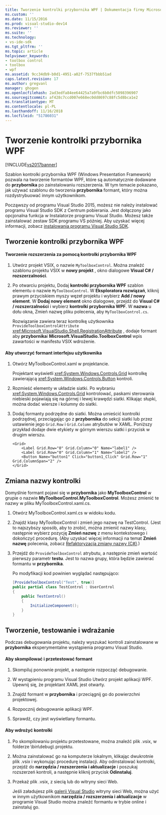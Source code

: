 ```yaml
---
title: Tworzenie kontrolki przybornika WPF | Dokumentacja firmy Microsoft
ms.custom: ''
ms.date: 11/15/2016
ms.prod: visual-studio-dev14
ms.reviewer: ''
ms.suite: ''
ms.technology:
- vs-ide-sdk
ms.tgt_pltfrm: ''
ms.topic: article
helpviewer_keywords:
- toolbox control
- toolbox
- wpf
ms.assetid: 9cc34db9-b0d1-4951-a02f-7537fbbb51ad
caps.latest.revision: 17
ms.author: gregvanl
manager: ghogen
ms.openlocfilehash: 2ad3edfa84ee64425a7a9fbc6b0dfc5098396907
ms.sourcegitcommit: af428c7ccd007e668ec0dd8697c88fc5d8bca1e2
ms.translationtype: MT
ms.contentlocale: pl-PL
ms.lasthandoff: 11/16/2018
ms.locfileid: "51786031"
---
```

# <a name="creating-a-wpf-toolbox-control"></a>Tworzenie kontrolki przybornika WPF
[!INCLUDE[vs2017banner](../includes/vs2017banner.md)]

Szablon kontrolki przybornika WPF (Windows Presentation Framework) pozwala na tworzenie formantów WPF, które są automatycznie dodawane do **przybornika** po zainstalowaniu rozszerzenia. W tym temacie pokazano, jak używać szablonu do tworzenia **przybornika** formant, który można rozdystrybuować innym użytkownikom.  
  
 Począwszy od programu Visual Studio 2015, możesz nie należy instalować programu Visual Studio SDK z Centrum pobierania. Jest dołączony jako opcjonalna funkcja w Instalatorze programu Visual Studio. Możesz także zainstalować zestaw SDK programu VS później. Aby uzyskać więcej informacji, zobacz [instalowania programu Visual Studio SDK](../extensibility/installing-the-visual-studio-sdk.md).  
  
## <a name="creating-a-wpf-toolbox-control"></a>Tworzenie kontrolki przybornika WPF  
  
#### <a name="create-an-extension-with-a-wpf-toolbox-control"></a>Tworzenie rozszerzenia za pomocą kontrolki przybornika WPF  
  
1.  Utwórz projekt VSIX, o nazwie `MyToolboxControl`. Można znaleźć szablonu projektu VSIX w **nowy projekt** , okno dialogowe **Visual C# / rozszerzalności**.  
  
2.  Po otwarciu projektu, Dodaj **kontrolki przybornika WPF** szablon elementu o nazwie `MyToolboxControl`. W **Eksploratora rozwiązań**, kliknij prawym przyciskiem myszy węzeł projektu i wybierz **Add / nowy element**. W **Dodaj nowy element** okno dialogowe, przejdź do **Visual C# / rozszerzalności** i wybierz **kontrolki przybornika WPF**. W **nazwa** u dołu okna, Zmień nazwę pliku polecenia, aby `MyToolboxControl.cs`.  
  
     Rozwiązanie zawiera teraz kontrolkę użytkownika `ProvideToolboxControlAttribute` <xref:Microsoft.VisualStudio.Shell.RegistrationAttribute> , dodaje formant aby **przybornika**i **Microsoft.VisualStudio.ToolboxControl** wpis zawartości w manifestu VSIX  wdrożenie.  
  
#### <a name="to-create-the-control-ui"></a>Aby utworzyć formant interfejsu użytkownika  
  
1.  Otwórz MyToolboxControl.xaml w projektancie.  
  
     Projektant wyświetli <xref:System.Windows.Controls.Grid> kontrolkę zawierającą <xref:System.Windows.Controls.Button> kontroli.  
  
2.  Rozmieść elementy w układzie siatki. Po wybraniu <xref:System.Windows.Controls.Grid> kontrolować, paskami sterowania niebieski pojawiają się na górnej i lewej krawędzi siatki. Klikając słupki, można dodać wiersze i kolumny do siatki.  
  
3.  Dodaj formanty podrzędne do siatki. Można umieścić kontrolki podrzędnej, przeciągając go z **przybornika** do sekcji siatki lub przez ustawienie jego `Grid.Row` i `Grid.Column` atrybutów w XAML. Poniższy przykład dodaje dwie etykiety w górnym wierszu siatki i przycisk w drugim wierszu.  
  
    ```xaml  
    <Grid>  
        <Label Grid.Row="0" Grid.Column="0" Name="label1" />  
        <Label Grid.Row="0" Grid.Column="1" Name="label2" />  
        <Button Name="button1" Click="button1_Click" Grid.Row="1" Grid.ColumnSpan="2" />  
    </Grid>  
    ```  
  
## <a name="renaming-the-control"></a>Zmiana nazwy kontrolki  
 Domyślnie formant pojawi się w **przybornika** jako **MyToolboxControl** w grupie o nazwie **MyToolboxControl.MyToolboxControl**. Możesz zmienić te nazwy w pliku MyToolboxControl.xaml.cs.  
  
1.  Otwórz MyToolboxControl.xaml.cs w widoku kodu.  
  
2.  Znajdź klasy MyToolboxControl i zmień jego nazwę na TestControl. (Jest to najszybszy sposób, aby to zrobić, można zmienić nazwy klasy, następnie wybierz pozycję **Zmień nazwę** z menu kontekstowego i dokończyć procedurę. (Aby uzyskać więcej informacji na temat **Zmień nazwę** polecenia, zobacz [Refaktoryzacja zmiany nazwy (C#)](../csharp-ide/rename-refactoring-csharp.md).)  
  
3.  Przejdź do `ProvideToolboxControl` atrybutu, a następnie zmień wartość pierwszy parametr **testu**. Jest to nazwa grupy, która będzie zawierać formantu w **przybornika**.  
  
     Po modyfikacji kod powinien wyglądać następująco:  
  
    ```csharp  
    [ProvideToolboxControl("Test", true)]  
    public partial class TestControl : UserControl  
    {  
        public TestControl()  
        {  
            InitializeComponent();  
        }  
    }  
    ```  
  
## <a name="building-testing-and-deployment"></a>Tworzenie, testowanie i wdrażanie  
 Podczas debugowania projektu, należy wyszukać kontroli zainstalowane w **przybornika** eksperymentalne wystąpienia programu Visual Studio.  
  
#### <a name="to-build-and-test-the-control"></a>Aby skompilować i przetestować formant  
  
1.  Skompiluj ponownie projekt, a następnie rozpocząć debugowanie.  
  
2.  W wystąpieniu programu Visual Studio Utwórz projekt aplikacji WPF. Upewnij się, że projektant XAML jest otwarty.  
  
3.  Znajdź formant w **przybornika** i przeciągnij go do powierzchni projektowej.  
  
4.  Rozpocznij debugowanie aplikacji WPF.  
  
5.  Sprawdź, czy jest wyświetlany formantu.  
  
#### <a name="to-deploy-the-control"></a>Aby wdrożyć kontrolki  
  
1.  Po skompilowaniu projektu przetestowane, można znaleźć plik .vsix, w folderze \bin\debug\ projektu.  
  
2.  Można zainstalować go na komputerze lokalnym, klikając dwukrotnie plik .vsix i wykonując procedurę instalacji. Aby odinstalować kontrolki, przejdź do **narzędzia / rozszerzenia i aktualizacje** i poszukaj rozszerzeń kontroli, a następnie kliknij przycisk **Odinstaluj**.  
  
3.  Przekaż plik .vsix, z siecią lub do witryny sieci Web.  
  
     Jeśli załadujesz plik [galerii Visual Studio](http://go.microsoft.com/fwlink/?LinkID=123847) witryny sieci Web, można użyć w innym użytkownikom **narzędzia / rozszerzenia i aktualizacje** w programie Visual Studio można znaleźć formantu w trybie online i zainstaluj go.

